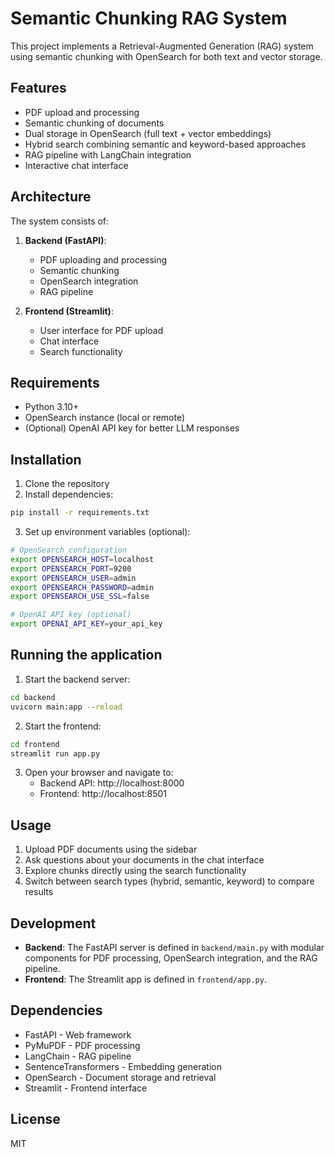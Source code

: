 # Semantic Chunking RAG System

This project implements a Retrieval-Augmented Generation (RAG) system using semantic chunking with OpenSearch for both text and vector storage.

## Features

- PDF upload and processing
- Semantic chunking of documents
- Dual storage in OpenSearch (full text + vector embeddings)
- Hybrid search combining semantic and keyword-based approaches
- RAG pipeline with LangChain integration
- Interactive chat interface

## Architecture

The system consists of:

1. **Backend (FastAPI)**:
   - PDF uploading and processing
   - Semantic chunking
   - OpenSearch integration
   - RAG pipeline

2. **Frontend (Streamlit)**:
   - User interface for PDF upload
   - Chat interface
   - Search functionality

## Requirements

- Python 3.10+
- OpenSearch instance (local or remote)
- (Optional) OpenAI API key for better LLM responses

## Installation

1. Clone the repository
2. Install dependencies:

```bash
pip install -r requirements.txt
```

3. Set up environment variables (optional):

```bash
# OpenSearch configuration
export OPENSEARCH_HOST=localhost
export OPENSEARCH_PORT=9200
export OPENSEARCH_USER=admin
export OPENSEARCH_PASSWORD=admin
export OPENSEARCH_USE_SSL=false

# OpenAI API key (optional)
export OPENAI_API_KEY=your_api_key
```

## Running the application

1. Start the backend server:

```bash
cd backend
uvicorn main:app --reload
```

2. Start the frontend:

```bash
cd frontend
streamlit run app.py
```

3. Open your browser and navigate to:
   - Backend API: http://localhost:8000
   - Frontend: http://localhost:8501

## Usage

1. Upload PDF documents using the sidebar
2. Ask questions about your documents in the chat interface
3. Explore chunks directly using the search functionality
4. Switch between search types (hybrid, semantic, keyword) to compare results

## Development

- **Backend**: The FastAPI server is defined in `backend/main.py` with modular components for PDF processing, OpenSearch integration, and the RAG pipeline.
- **Frontend**: The Streamlit app is defined in `frontend/app.py`.

## Dependencies

- FastAPI - Web framework
- PyMuPDF - PDF processing
- LangChain - RAG pipeline
- SentenceTransformers - Embedding generation
- OpenSearch - Document storage and retrieval
- Streamlit - Frontend interface

## License

MIT 